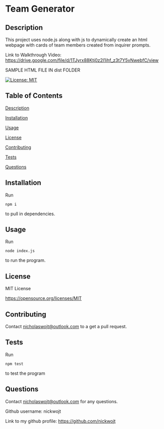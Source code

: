 # Team Generator

## Description

This project uses node.js along with js to dynamically create an html webpage with cards of team members created from inquirer prompts.

Link to Walkthrough Video: https://drive.google.com/file/d/1TJyrx88Ktj0z2I1ihf_z3t7Y5vNwebfC/view

SAMPLE HTML FILE IN dist FOLDER


[![License: MIT](https://img.shields.io/badge/License-MIT-yellow.svg)](https://opensource.org/licenses/MIT)

## Table of Contents

[Description](#description)

[Installation](#installation)

[Usage](#usage)

[License](#license)

[Contributing](#contributing)

[Tests](#tests)

[Questions](#questions)

## Installation

Run

    npm i

to pull in dependencies.

## Usage

Run

    node index.js

to run the program.

## License
    
MIT License 
    
https://opensource.org/licenses/MIT

## Contributing

Contact nicholaswojt@outlook.com to a get a pull request.

## Tests

Run

    npm test

to test the program

## Questions

Contact nicholaswojt@outlook.com for any questions.

Github username: nickwojt

Link to my github profile: https://github.com/nickwojt

